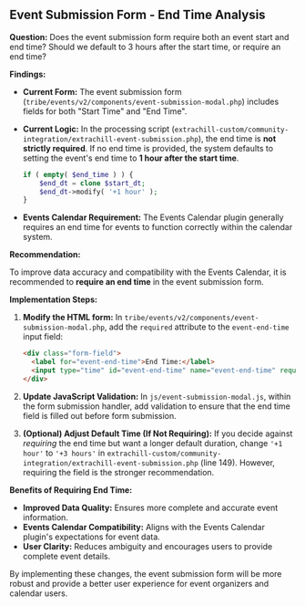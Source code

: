 ## Event Submission Form - End Time Analysis

**Question:** Does the event submission form require both an event start and end time? Should we default to 3 hours after the start time, or require an end time?

**Findings:**

*   **Current Form:** The event submission form (`tribe/events/v2/components/event-submission-modal.php`) includes fields for both "Start Time" and "End Time".

*   **Current Logic:** In the processing script (`extrachill-custom/community-integration/extrachill-event-submission.php`), the end time is **not strictly required**. If no end time is provided, the system defaults to setting the event's end time to **1 hour after the start time**.

    ```php
    if ( empty( $end_time ) ) {
        $end_dt = clone $start_dt;
        $end_dt->modify( '+1 hour' );
    }
    ```

*   **Events Calendar Requirement:** The Events Calendar plugin generally requires an end time for events to function correctly within the calendar system.

**Recommendation:**

To improve data accuracy and compatibility with the Events Calendar, it is recommended to **require an end time** in the event submission form.

**Implementation Steps:**

1.  **Modify the HTML form:** In `tribe/events/v2/components/event-submission-modal.php`, add the `required` attribute to the `event-end-time` input field:

    ```html
    <div class="form-field">
      <label for="event-end-time">End Time:</label>
      <input type="time" id="event-end-time" name="event-end-time" required>
    </div>
    ```

2.  **Update JavaScript Validation:**  In `js/event-submission-modal.js`, within the form submission handler, add validation to ensure that the end time field is filled out before form submission.

3.  **(Optional) Adjust Default Time (If Not Requiring):** If you decide against *requiring* the end time but want a longer default duration, change `'+1 hour'` to `'+3 hours'` in `extrachill-custom/community-integration/extrachill-event-submission.php` (line 149).  However, requiring the field is the stronger recommendation.

**Benefits of Requiring End Time:**

*   **Improved Data Quality:** Ensures more complete and accurate event information.
*   **Events Calendar Compatibility:** Aligns with the Events Calendar plugin's expectations for event data.
*   **User Clarity:**  Reduces ambiguity and encourages users to provide complete event details.

By implementing these changes, the event submission form will be more robust and provide a better user experience for event organizers and calendar users.